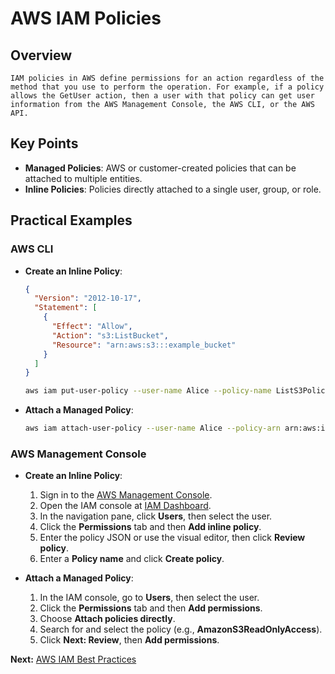 # AWS IAM Policies

## Overview
``IAM policies in AWS define permissions for an action regardless of the method that you use to perform the operation. For example, if a policy allows the GetUser action, then a user with that policy can get user information from the AWS Management Console, the AWS CLI, or the AWS API.``


## Key Points
- **Managed Policies**: AWS or customer-created policies that can be attached to multiple entities.
- **Inline Policies**: Policies directly attached to a single user, group, or role.

## Practical Examples

### AWS CLI

- **Create an Inline Policy**:
    ```json
    {
      "Version": "2012-10-17",
      "Statement": [
        {
          "Effect": "Allow",
          "Action": "s3:ListBucket",
          "Resource": "arn:aws:s3:::example_bucket"
        }
      ]
    }
    ```
    ```bash
    aws iam put-user-policy --user-name Alice --policy-name ListS3Policy --policy-document file://policy.json
    ```

- **Attach a Managed Policy**:
    ```bash
    aws iam attach-user-policy --user-name Alice --policy-arn arn:aws:iam::aws:policy/AmazonS3ReadOnlyAccess
    ```

### AWS Management Console

- **Create an Inline Policy**:
    1. Sign in to the [AWS Management Console](https://aws.amazon.com/console/).
    2. Open the IAM console at [IAM Dashboard](https://console.aws.amazon.com/iam/home).
    3. In the navigation pane, click **Users**, then select the user.
    4. Click the **Permissions** tab and then **Add inline policy**.
    5. Enter the policy JSON or use the visual editor, then click **Review policy**.
    6. Enter a **Policy name** and click **Create policy**.

- **Attach a Managed Policy**:
    1. In the IAM console, go to **Users**, then select the user.
    2. Click the **Permissions** tab and then **Add permissions**.
    3. Choose **Attach policies directly**.
    4. Search for and select the policy (e.g., **AmazonS3ReadOnlyAccess**).
    5. Click **Next: Review**, then **Add permissions**.

**Next:** [AWS IAM Best Practices](05-Best-Practices.md)